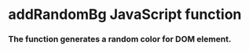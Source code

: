 # addRandomBg JavaScript function #

### The function generates a random color for DOM element. ###

